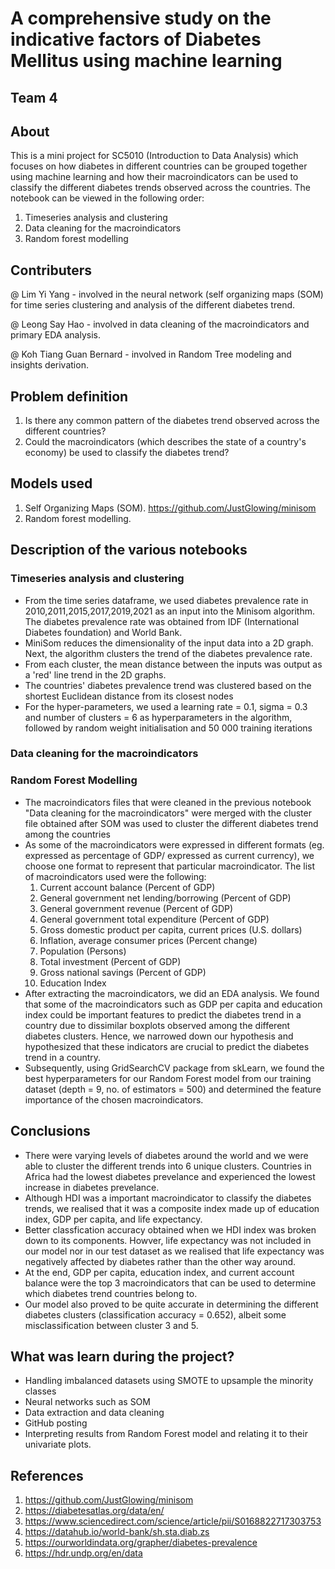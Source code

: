 # A comprehensive study on the indicative factors of Diabetes Mellitus using machine learning
## Team 4

## About

This is a mini project for SC5010 (Introduction to Data Analysis) which focuses on how diabetes in different countries can be grouped together using machine learning and how their macroindicators can be used to classify the different diabetes trends observed across the countries. The notebook can be viewed in the following order: 
1) Timeseries analysis and clustering
2) Data cleaning for the macroindicators
3) Random forest modelling 

## Contributers
@ Lim Yi Yang - involved in the neural network (self organizing maps (SOM) for time series clustering and analysis of the different diabetes trend. 

@ Leong Say Hao - involved in data cleaning of the macroindicators and primary EDA analysis.

@ Koh Tiang Guan Bernard - involved in Random Tree modeling and insights derivation. 

## Problem definition
1) Is there any common pattern of the diabetes trend observed across the different countries? 
2) Could the macroindicators (which describes the state of a country's economy) be used to classify the diabetes trend? 

## Models used 
1) Self Organizing Maps (SOM). https://github.com/JustGlowing/minisom
2) Random forest modelling. 

## Description of the various notebooks
### Timeseries analysis and clustering
* From the time series dataframe, we used diabetes prevalence rate in 2010,2011,2015,2017,2019,2021 as an input into the Minisom algorithm. The diabetes prevalence rate was obtained from IDF (International Diabetes foundation) and World Bank. 
* MiniSom reduces the dimensionality of the input data into a 2D graph. Next, the algorithm clusters the trend of the diabetes prevalence rate.  
* From each cluster, the mean distance between the inputs was output as a 'red' line trend in the 2D graphs. 
* The countries' diabetes prevalence trend was clustered based on the shortest Euclidean distance from its closest nodes 
* For the hyper-parameters, we used a learning rate = 0.1, sigma = 0.3 and number of clusters = 6 as hyperparameters in the algorithm, followed by random weight initialisation and 50 000 training iterations

### Data cleaning for the macroindicators

### Random Forest Modelling
* The macroindicators files that were cleaned in the previous notebook "Data cleaning for the macroindicators" were merged with the cluster file obtained after SOM was used to cluster the different diabetes trend among the countries 
* As some of the macroindicators were expressed in different formats (eg. expressed as percentage of GDP/ expressed as current currency), we choose one format to represent that particular macroindicator. The list of macroindicators used were the following: 
    1) Current account balance (Percent of GDP)
    2) General government net lending/borrowing (Percent of GDP)
    3) General government revenue (Percent of GDP)
    4) General government total expenditure (Percent of GDP)
    5) Gross domestic product per capita, current prices (U.S. dollars)
    6) Inflation, average consumer prices (Percent change)
    7) Population (Persons)
    8) Total investment (Percent of GDP)
    9) Gross national savings (Percent of GDP)
    10) Education Index
* After extracting the macroindicators, we did an EDA analysis. We found that some of the macroindicators such as GDP per capita and education index could be important features to predict the diabetes trend in a country due to dissimilar boxplots observed among the different diabetes clusters. Hence, we narrowed down our hypothesis and hypothesized that these indicators are crucial to predict the diabetes trend in a country. 
* Subsequently, using GridSearchCV package from skLearn, we found the best hyperparameters for our Random Forest model from our training dataset (depth = 9, no. of estimators = 500) and determined the feature importance of the chosen macroindicators. 

## Conclusions
* There were varying levels of diabetes around the world and we were able to cluster the different trends into 6 unique clusters. Countries in Africa had the lowest diabetes prevelance and experienced the lowest increase in diabetes prevelance. 
* Although HDI was a important macroindicator to classify the diabetes trends, we realised that it was a composite index made up of education index, GDP per capita, and life expectancy. 
* Better classfication accuracy obtained when we HDI index was broken down to its components. Howver, life expectancy was not included in our model nor in our test dataset as we realised that life expectancy was negatively affected by diabetes rather than the other way around. 
* At the end, GDP per capita, education index, and current account balance were the top 3 macroindicators that can be used to determine which diabetes trend countries belong to. 
* Our model also proved to be quite accurate in determining the different diabetes clusters (classification accuracy = 0.652), albeit some misclassification between cluster 3 and 5. 

## What was learn during the project? 
* Handling imbalanced datasets using SMOTE to upsample the minority classes
* Neural networks such as SOM
* Data extraction and data cleaning 
* GitHub posting 
* Interpreting results from Random Forest model and relating it to their univariate plots. 

## References
1) https://github.com/JustGlowing/minisom
2) https://diabetesatlas.org/data/en/
3) https://www.sciencedirect.com/science/article/pii/S0168822717303753
4) https://datahub.io/world-bank/sh.sta.diab.zs
5) https://ourworldindata.org/grapher/diabetes-prevalence
6) https://hdr.undp.org/en/data
